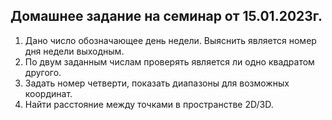 ## Домашнее задание на семинар от 15.01.2023г.

01. Дано число обозначающее день недели. Выяснить является номер дня недели выходным.
02. По двум заданным числам проверять является ли одно квадратом другого.
03. Задать номер четверти, показать диапазоны для возможных координат.
04. Найти расстояние между точками в пространстве 2D/3D.